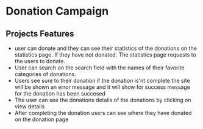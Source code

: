 # Donation Campaign

## Projects Features
- user can donate and they can see their statistics of the donations on the statistics page. If they have not donated. The statistics page requests to the users to donate.
- User can search on the search field with the names of their favorite categories of donations.
- Users see sure to their donation if the donation is'nt complete the site will be shown an error message and it will show for success message for the donation has been succesed
- The user can see the donations details of the donations by clicking on view details
- After completing the donation users can see where they have donated on the donation page
